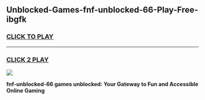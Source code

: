 
## Unblocked-Games-fnf-unblocked-66-Play-Free-ibgfk
<h3>
<a href="https://premium76.site?title=fnf-unblocked-66&ref=23A">CLICK TO PLAY</a></h3>
<hr>

<h3>
<a href="https://premium76.site?title=fnf-unblocked-66&ref=23A">CLICK 2 PLAY</a>
  
</h3>

<a href="https://premium76.site?title=fnf-unblocked-66&ref=23A"><img src="https://clearcache.store/games.png"></a>


**fnf-unblocked-66 games unblocked: Your Gateway to Fun and Accessible Online Gaming**
